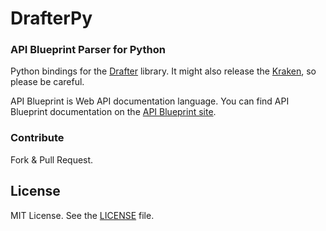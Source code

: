 # DrafterPy
### API Blueprint Parser for Python
Python bindings for the [Drafter](https://github.com/apiaryio/drafter) library. It might also release the [Kraken](https://en.wikipedia.org/wiki/Kraken), so please be careful.

API Blueprint is Web API documentation language. You can find API Blueprint documentation on the [API Blueprint site](http://apiblueprint.org).


### Contribute
Fork & Pull Request.

## License
MIT License. See the [LICENSE](https://github.com/menecio/drafterpy/blob/master/LICENSE) file.

